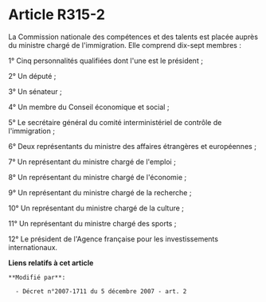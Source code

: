 # Article R315-2

La Commission nationale des compétences et des talents est placée auprès du ministre chargé de l'immigration. Elle comprend
dix-sept membres  : 

1° Cinq personnalités qualifiées dont l'une est le président ; 

2° Un député ; 

3° Un sénateur ; 

4° Un membre du Conseil économique et social ; 

5° Le secrétaire général du comité interministériel de contrôle de l'immigration ; 

6° Deux représentants du ministre des affaires étrangères et européennes ; 

7° Un représentant du ministre chargé de l'emploi ; 

8° Un représentant du ministre chargé de l'économie ; 

9° Un représentant du ministre chargé de la recherche ; 

10° Un représentant du ministre chargé de la culture ; 

11° Un représentant du ministre chargé des sports ; 

12° Le président de l'Agence française pour les investissements internationaux.

**Liens relatifs à cet article**

	**Modifié par**:

	  - Décret n°2007-1711 du 5 décembre 2007 - art. 2
